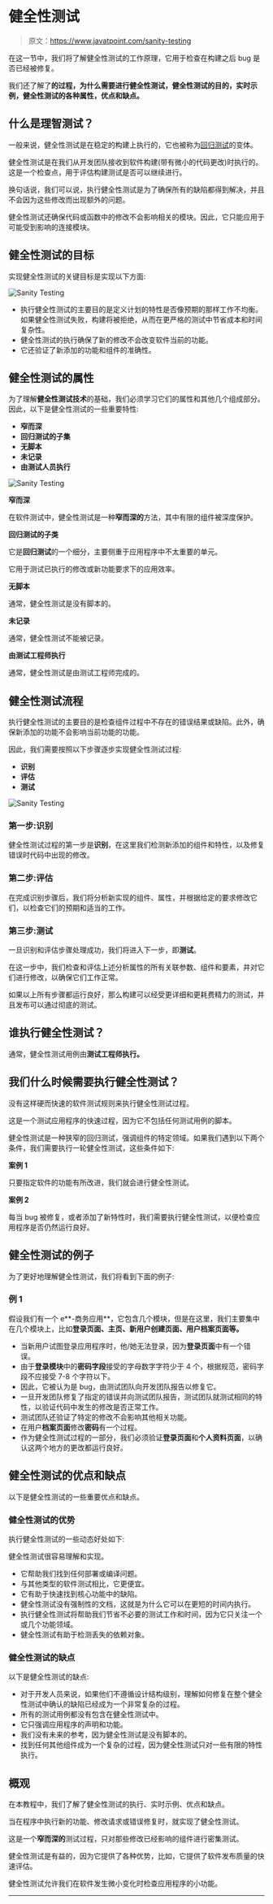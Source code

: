 # 健全性测试

> 原文：<https://www.javatpoint.com/sanity-testing>

在这一节中，我们将了解健全性测试的工作原理，它用于检查在构建之后 bug 是否已经被修复。

我们还了解了**的过程，为什么需要进行健全性测试，健全性测试的目的，实时示例，健全性测试的各种属性，优点和缺点。**

## 什么是理智测试？

一般来说，健全性测试是在稳定的构建上执行的，它也被称为[回归测试](https://www.javatpoint.com/regression-testing)的变体。

健全性测试是在我们从开发团队接收到软件构建(带有微小的代码更改)时执行的。这是一个检查点，用于评估构建测试是否可以继续进行。

换句话说，我们可以说，执行健全性测试是为了确保所有的缺陷都得到解决，并且不会因为这些修改而出现额外的问题。

健全性测试还确保代码或函数中的修改不会影响相关的模块。因此，它只能应用于可能受到影响的连接模块。

## 健全性测试的目标

实现健全性测试的关键目标是实现以下方面:

![Sanity Testing](img/a7cb7de0f4b04c81bdbf94da6ccbbef6.png)

*   执行健全性测试的主要目的是定义计划的特性是否像预期的那样工作不均衡。如果健全性测试失败，构建将被拒绝，从而在更严格的测试中节省成本和时间复杂性。
*   健全性测试的执行确保了新的修改不会改变软件当前的功能。
*   它还验证了新添加的功能和组件的准确性。

## 健全性测试的属性

为了理解**健全性测试技术**的基础，我们必须学习它们的属性和其他几个组成部分。因此，以下是健全性测试的一些重要特性:

*   **窄而深**
*   **回归测试的子集**
*   **无脚本**
*   **未记录**
*   **由测试人员执行**

![Sanity Testing](img/6c014c024e2d6f2eac7de5d69078c306.png)

**窄而深**

在软件测试中，健全性测试是一种**窄而深的**方法，其中有限的组件被深度保护。

**回归测试的子类**

它是**回归测试**的一个细分，主要侧重于应用程序中不太重要的单元。

它用于测试已执行的修改或新功能要求下的应用效率。

**无脚本**

通常，健全性测试是没有脚本的。

**未记录**

通常，健全性测试不能被记录。

**由测试工程师执行**

通常，健全性测试是由测试工程师完成的。

## 健全性测试流程

执行健全性测试的主要目的是检查组件过程中不存在的错误结果或缺陷。此外，确保新添加的功能不会影响当前功能的功能。

因此，我们需要按照以下步骤逐步实现健全性测试过程:

*   **识别**
*   **评估**
*   **测试**

![Sanity Testing](img/9c7143385fa309104fa6db4dfbc7f7cd.png)

### 第一步:识别

健全性测试过程的第一步是**识别**，在这里我们检测新添加的组件和特性，以及修复错误时代码中出现的修改。

### 第二步:评估

在完成识别步骤后，我们将分析新实现的组件、属性，并根据给定的要求修改它们，以检查它们的预期和适当的工作。

### 第三步:测试

一旦识别和评估步骤处理成功，我们将进入下一步，即**测试**。

在这一步中，我们检查和评估上述分析属性的所有关联参数、组件和要素，并对它们进行修改，以确保它们工作正常。

如果以上所有步骤都运行良好，那么构建可以经受更详细和更耗费精力的测试，并且发布可以通过彻底的测试。

## 谁执行健全性测试？

通常，健全性测试用例由**测试工程师执行。**

## 我们什么时候需要执行健全性测试？

没有这样硬而快速的软件测试规则来执行健全性测试过程。

这是一个测试应用程序的快速过程，因为它不包括任何测试用例的脚本。

健全性测试是一种狭窄的回归测试，强调组件的特定领域。如果我们遇到以下两个条件，我们需要执行一轮健全性测试，这些条件如下:

**案例 1**

只要指定软件的功能有所改进，我们就会进行健全性测试。

**案例 2**

每当 bug 被修复，或者添加了新特性时，我们需要执行健全性测试，以便检查应用程序是否仍然运行良好。

## 健全性测试的例子

为了更好地理解健全性测试，我们将看到下面的例子:

### 例 1

假设我们有一个 e**-商务应用**，它包含几个模块，但是在这里，我们主要集中在几个模块上，比如**登录页面、主页、新用户创建页面、用户档案页面等。**

*   当新用户试图登录应用程序时，他/她无法登录，因为**登录页面**中有一个错误。
*   由于**登录模块**中的**密码字段**接受的字母数字字符少于 4 个，根据规范，密码字段不应接受 7-8 个字符以下。
*   因此，它被认为是 bug，由测试团队向开发团队报告以修复它。
*   一旦开发团队修复了指定的错误并向测试团队报告，测试团队就测试相同的特性，以验证代码中发生的修改是否正常工作。
*   测试团队还验证了特定的修改不会影响其他相关功能。
*   在用户**档案页面**修改**密码**有一个过程。
*   作为健全性测试过程的一部分，我们必须验证**登录页面**和**个人资料页面**，以确认这两个地方的更改都运行良好。

## 健全性测试的优点和缺点

以下是健全性测试的一些重要优点和缺点。

### 健全性测试的优势

执行健全性测试的一些动态好处如下:

健全性测试很容易理解和实现。

*   它帮助我们找到任何部署或编译问题。
*   与其他类型的软件测试相比，它更便宜。
*   它有助于快速找到核心功能中的缺陷。
*   健全性测试没有强制性的文档，这就是为什么它可以在更短的时间内执行。
*   执行健全性测试将帮助我们节省不必要的测试工作和时间，因为它只关注一个或几个功能领域。
*   健全性测试有助于检测丢失的依赖对象。

### 健全性测试的缺点

以下是健全性测试的缺点:

*   对于开发人员来说，如果他们不遵循设计结构级别，理解如何修复在整个健全性测试中确认的缺陷已经成为一个非常复杂的过程。
*   所有的测试用例都没有包含在健全性测试中。
*   它只强调应用程序的声明和功能。
*   我们没有未来的参考，因为健全性测试是没有脚本的。
*   找到任何其他组件成为一个复杂的过程，因为健全性测试只对一些有限的特性执行。

## 概观

在本教程中，我们了解了健全性测试的执行、实时示例、优点和缺点。

当在程序中执行新的功能、修改请求或错误修复时，就实现了健全性测试。

这是一个**窄而深的**测试过程，只对那些修改已经影响的组件进行密集测试。

健全性测试是有益的，因为它提供了各种优势，比如，它提供了软件发布质量的快速评估。

健全性测试允许我们在软件发生微小变化时检查应用程序的小功能。

* * *